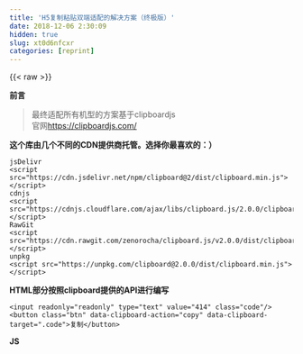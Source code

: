 ```yaml
---
title: 'H5复制粘贴双端适配的解决方案（终极版）' 
date: 2018-12-06 2:30:09
hidden: true
slug: xt0d6nfcxr
categories: [reprint]
---
```


{{< raw >}}

                    
<p><strong>前言</strong></p>
<blockquote>最终适配所有机型的方案基于clipboardjs<br>官网<a href="https://clipboardjs.com/" rel="nofollow noreferrer" target="_blank"></a><a href="https://clipboardjs.com/" rel="nofollow noreferrer" target="_blank">https://clipboardjs.com/</a>
</blockquote>
<p><strong>这个库由几个不同的CDN提供商托管。选择你最喜欢的：）</strong></p>
<div class="widget-codetool" style="display:none;">
      <div class="widget-codetool--inner">
      <span class="selectCode code-tool" data-toggle="tooltip" data-placement="top" title="" data-original-title="全选"></span>
      <span type="button" class="copyCode code-tool" data-toggle="tooltip" data-placement="top" data-clipboard-text="jsDelivr
<script src=&quot;https://cdn.jsdelivr.net/npm/clipboard@2/dist/clipboard.min.js&quot;></script>
cdnjs
<script src=&quot;https://cdnjs.cloudflare.com/ajax/libs/clipboard.js/2.0.0/clipboard.min.js&quot;></script>
RawGit
<script src=&quot;https://cdn.rawgit.com/zenorocha/clipboard.js/v2.0.0/dist/clipboard.min.js&quot;></script>
unpkg
<script src=&quot;https://unpkg.com/clipboard@2.0.0/dist/clipboard.min.js&quot;></script>" title="" data-original-title="复制"></span>
      <span type="button" class="saveToNote code-tool" data-toggle="tooltip" data-placement="top" title="" data-original-title="放进笔记"></span>
      </div>
      </div><pre class="hljs xml"><code>jsDelivr
<span class="hljs-tag">&lt;<span class="hljs-name">script</span> <span class="hljs-attr">src</span>=<span class="hljs-string">"https://cdn.jsdelivr.net/npm/clipboard@2/dist/clipboard.min.js"</span>&gt;</span><span class="undefined"></span><span class="hljs-tag">&lt;/<span class="hljs-name">script</span>&gt;</span>
cdnjs
<span class="hljs-tag">&lt;<span class="hljs-name">script</span> <span class="hljs-attr">src</span>=<span class="hljs-string">"https://cdnjs.cloudflare.com/ajax/libs/clipboard.js/2.0.0/clipboard.min.js"</span>&gt;</span><span class="undefined"></span><span class="hljs-tag">&lt;/<span class="hljs-name">script</span>&gt;</span>
RawGit
<span class="hljs-tag">&lt;<span class="hljs-name">script</span> <span class="hljs-attr">src</span>=<span class="hljs-string">"https://cdn.rawgit.com/zenorocha/clipboard.js/v2.0.0/dist/clipboard.min.js"</span>&gt;</span><span class="undefined"></span><span class="hljs-tag">&lt;/<span class="hljs-name">script</span>&gt;</span>
unpkg
<span class="hljs-tag">&lt;<span class="hljs-name">script</span> <span class="hljs-attr">src</span>=<span class="hljs-string">"https://unpkg.com/clipboard@2.0.0/dist/clipboard.min.js"</span>&gt;</span><span class="undefined"></span><span class="hljs-tag">&lt;/<span class="hljs-name">script</span>&gt;</span></code></pre>
<p><strong>HTML部分按照clipboard提供的API进行编写</strong></p>
<div class="widget-codetool" style="display:none;">
      <div class="widget-codetool--inner">
      <span class="selectCode code-tool" data-toggle="tooltip" data-placement="top" title="" data-original-title="全选"></span>
      <span type="button" class="copyCode code-tool" data-toggle="tooltip" data-placement="top" data-clipboard-text="<input readonly=&quot;readonly&quot; type=&quot;text&quot; value=&quot;414&quot; class=&quot;code&quot;/>
<button class=&quot;btn&quot; data-clipboard-action=&quot;copy&quot; data-clipboard-target=&quot;.code&quot;>复制</button>    " title="" data-original-title="复制"></span>
      <span type="button" class="saveToNote code-tool" data-toggle="tooltip" data-placement="top" title="" data-original-title="放进笔记"></span>
      </div>
      </div><pre class="hljs cs"><code>&lt;input <span class="hljs-keyword">readonly</span>=<span class="hljs-string">"readonly"</span> type=<span class="hljs-string">"text"</span> <span class="hljs-keyword">value</span>=<span class="hljs-string">"414"</span> <span class="hljs-keyword">class</span>=<span class="hljs-string">"code"</span>/&gt;
&lt;button <span class="hljs-keyword">class</span>=<span class="hljs-string">"btn"</span> data-clipboard-action=<span class="hljs-string">"copy"</span> data-clipboard-target=<span class="hljs-string">".code"</span>&gt;复制&lt;/button&gt;    </code></pre>
<p><strong>JS</strong></p>
<div class="widget-codetool" style="display:none;">
      <div class="widget-codetool--inner">
      <span class="selectCode code-tool" data-toggle="tooltip" data-placement="top" title="" data-original-title="全选"></span>
      <span type="button" class="copyCode code-tool" data-toggle="tooltip" data-placement="top" data-clipboard-text="    //复制
    $('.btn').on('click', function(){

        //这部分使用原生的复制方法
        $('.code').select();
        document.execCommand(&quot;copy&quot;,false,null);
        
        //这部分使用clipboardjs提供的复制方法
        var clipboard = new Clipboard('.btn');   
        clipboard.on('success', function(e) {  
            e.clearSelection();  
        });   
        alert('复制成功。');

        //clipboardjs提供的复制失败的方法，进行复制失败提示
        clipboard.on('error', function(e) {  
            alert('复制失败,请手动选择复制。');
        });  
    })" title="" data-original-title="复制"></span>
      <span type="button" class="saveToNote code-tool" data-toggle="tooltip" data-placement="top" title="" data-original-title="放进笔记"></span>
      </div>
      </div><pre class="hljs javascript"><code>    <span class="hljs-comment">//复制</span>
    $(<span class="hljs-string">'.btn'</span>).on(<span class="hljs-string">'click'</span>, <span class="hljs-function"><span class="hljs-keyword">function</span>(<span class="hljs-params"></span>)</span>{

        <span class="hljs-comment">//这部分使用原生的复制方法</span>
        $(<span class="hljs-string">'.code'</span>).select();
        <span class="hljs-built_in">document</span>.execCommand(<span class="hljs-string">"copy"</span>,<span class="hljs-literal">false</span>,<span class="hljs-literal">null</span>);
        
        <span class="hljs-comment">//这部分使用clipboardjs提供的复制方法</span>
        <span class="hljs-keyword">var</span> clipboard = <span class="hljs-keyword">new</span> Clipboard(<span class="hljs-string">'.btn'</span>);   
        clipboard.on(<span class="hljs-string">'success'</span>, <span class="hljs-function"><span class="hljs-keyword">function</span>(<span class="hljs-params">e</span>) </span>{  
            e.clearSelection();  
        });   
        alert(<span class="hljs-string">'复制成功。'</span>);

        <span class="hljs-comment">//clipboardjs提供的复制失败的方法，进行复制失败提示</span>
        clipboard.on(<span class="hljs-string">'error'</span>, <span class="hljs-function"><span class="hljs-keyword">function</span>(<span class="hljs-params">e</span>) </span>{  
            alert(<span class="hljs-string">'复制失败,请手动选择复制。'</span>);
        });  
    })</code></pre>
<p><strong>segmentfault上其他相关分享</strong><br><a href="https://segmentfault.com/a/1190000010233938">使用clipboard实现前端页面复制到粘贴板的功能</a><br><a href="https://segmentfault.com/a/1190000013746618" target="_blank">Vue中配合clipboard.js实现点击按钮复制内容到剪切板</a></p>
<p><span class="img-wrap"><img data-src="/img/bV768A?w=825&amp;h=274" src="https://static.alili.tech/img/bV768A?w=825&amp;h=274" alt="图片描述" title="图片描述" style="cursor: pointer; display: inline;"></span></p>

                
{{< /raw >}}

# 版权声明
本文资源来源互联网，仅供学习研究使用，版权归该资源的合法拥有者所有，

本文仅用于学习、研究和交流目的。转载请注明出处、完整链接以及原作者。

原作者若认为本站侵犯了您的版权，请联系我们，我们会立即删除！

## 原文标题
H5复制粘贴双端适配的解决方案（终极版）

## 原文链接
[https://segmentfault.com/a/1190000014278895](https://segmentfault.com/a/1190000014278895)

